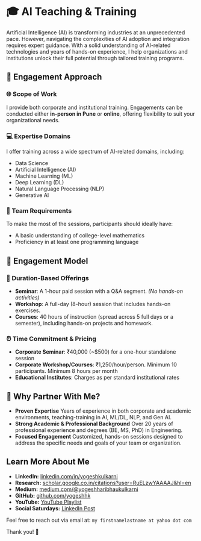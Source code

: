 # 🎓 AI Teaching & Training

Artificial Intelligence (AI) is transforming industries at an unprecedented pace. However, navigating the complexities of AI adoption and integration requires expert guidance. With a solid understanding of AI-related technologies and years of hands-on experience, I help organizations and institutions unlock their full potential through tailored training programs.

## 📘 Engagement Approach

### 🌐 Scope of Work
I provide both corporate and institutional training. Engagements can be conducted either **in-person in Pune** or **online**, offering flexibility to suit your organizational needs.

### 💻 Expertise Domains
I offer training across a wide spectrum of AI-related domains, including:
* Data Science
* Artificial Intelligence (AI)
* Machine Learning (ML)
* Deep Learning (DL)
* Natural Language Processing (NLP)
* Generative AI

### 📍 Team Requirements
To make the most of the sessions, participants should ideally have:
* A basic understanding of college-level mathematics
* Proficiency in at least one programming language

## 🧩 Engagement Model

### 🤝 Duration-Based Offerings
* **Seminar**: A 1-hour paid session with a Q\&A segment. *(No hands-on activities)*
* **Workshop**: A full-day (8-hour) session that includes hands-on exercises.
* **Courses**: 40 hours of instruction (spread across 5 full days or a semester), including hands-on projects and homework.

### ⏰ Time Commitment & Pricing
* **Corporate Seminar**: ₹40,000 (\~\$500) for a one-hour standalone session
* **Corporate Workshop/Courses**: ₹1,250/hour/person. Minimum 10 participants. Minimum 8 hours per month
* **Educational Institutes**: Charges as per standard institutional rates

## 🌟 Why Partner With Me?
* **Proven Expertise**
  Years of experience in both corporate and academic environments, teaching-training in AI, ML/DL, NLP, and Gen AI.
* **Strong Academic & Professional Background**
  Over 20 years of professional experience and degrees (BE, MS, PhD) in Engineering.
* **Focused Engagement**
  Customized, hands-on sessions designed to address the specific needs and goals of your team or organization.

## Learn More About Me
- **LinkedIn:** [linkedin.com/in/yogeshkulkarni](https://www.linkedin.com/in/yogeshkulkarni/)  
- **Research:** [scholar.google.co.in/citations?user=RuELzwYAAAAJ&hl=en](https://scholar.google.co.in/citations?user=RuELzwYAAAAJ&hl=en)  
- **Medium:** [medium.com/@yogeshharibhaukulkarni](https://medium.com/@yogeshharibhaukulkarni)  
- **GitHub:** [github.com/yogeshhk](https://github.com/yogeshhk)  
- **YouTube:** [YouTube Playlist](https://www.youtube.com/playlist?list=PLaTX75s8-K32lYTWtqASMHgXMLGskDq0x)  
- **Social Saturdays:** [LinkedIn Post](https://www.linkedin.com/feed/update/urn:li:activity:7147062487174070272)

Feel free to reach out via email at: `my firstnamelastname at yahoo dot com`

Thank you! 🙏

